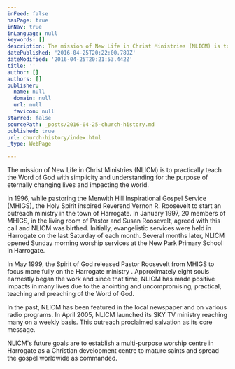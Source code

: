 ```yaml
---
inFeed: false
hasPage: true
inNav: true
inLanguage: null
keywords: []
description: The mission of New Life in Christ Ministries (NLICM) is to practically teach the Word of God with simplicity and understanding for the purpose of eternally changing lives and impacting the world.
datePublished: '2016-04-25T20:22:00.789Z'
dateModified: '2016-04-25T20:21:53.442Z'
title: ''
author: []
authors: []
publisher:
  name: null
  domain: null
  url: null
  favicon: null
starred: false
sourcePath: _posts/2016-04-25-church-history.md
published: true
url: church-history/index.html
_type: WebPage

---
```

The mission of New Life in Christ Ministries (NLICM) is to practically teach the Word of God with simplicity and understanding for the purpose of eternally changing lives and impacting the world.

In 1996, while pastoring the Menwith Hill Inspirational Gospel Service (MHIGS), the Holy Spirit inspired Reverend Vernon R. Roosevelt to start an outreach ministry in the town of Harrogate. In January 1997, 20 members of MHIGS, in the living room of Pastor and Susan Roosevelt, agreed with this call and NLICM was birthed. Initially, evangelistic services were held in Harrogate on the last Saturday of each month. Several months later, NLICM opened Sunday morning worship services at the New Park Primary School in Harrogate.

In May 1999, the Spirit of God released Pastor Roosevelt from MHIGS to focus more fully on the Harrogate ministry . Approximately eight souls earnestly began the work and since that time, NLICM has made positive impacts in many lives due to the anointing and uncompromising, practical, teaching and preaching of the Word of God.

In the past, NLICM has been featured in the local newspaper and on various radio programs. In April 2005, NLICM launched its SKY TV ministry reaching many on a weekly basis. This outreach proclaimed salvation as its core message.

NLICM's future goals are to establish a multi-purpose worship centre in Harrogate as a Christian development centre to mature saints and spread the gospel worldwide as commanded.
